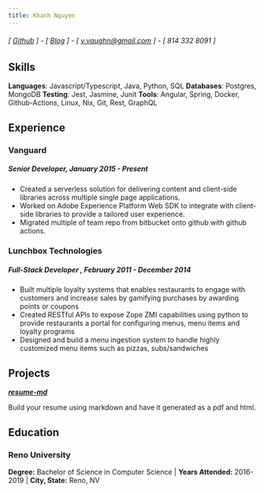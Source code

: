 ```yaml
---
title: Khanh Nguyen
---
```

###### [ [Github](https://www.github.com/siph) ] - [ [Blog](https://www.dev.to/siph) ] - [ v.vaughn@gmail.com ] - [ 814 332 8091 ]

## Skills
**Languages**: Javascript/Typescript, Java, Python, SQL
**Databases**: Postgres, MongoDB
**Testing**: Jest, Jasmine, Junit
**Tools**: Angular, Spring, Docker, Github-Actions, Linux, Nix, Git, Rest, GraphQL

## Experience
### Vanguard 
##### Senior Developer, January 2015 - Present
- Created a serverless solution for delivering content and client-side libraries across multiple single page applications.
- Worked on Adobe Experience Platform Web SDK to integrate with client-side libraries to provide a tailored user experience.
- Migrated multiple of team repo from bitbucket onto github with github actions.

### Lunchbox Technologies 
##### Full-Stack Developer , February 2011 - December 2014
- Built multiple loyalty systems that enables restaurants to engage with customers and increase sales by gamifying purchases
by awarding points or coupons
- Created RESTful APIs to expose Zope ZMI capabilities using python to provide restaurants a portal for configuring menus, menu items and loyalty programs
- Designed and build a menu ingestion system to handle highly customized menu items such as pizzas, subs/sandwiches


## Projects
**[*resume-md*](http://www.github.com/siph/resume-md)**

Build your resume using markdown and have it generated as a pdf and html.

## Education

### Reno University
**Degree:** Bachelor of Science in Computer Science | **Years Attended:** 2016-2019 | **City, State:** Reno, NV
